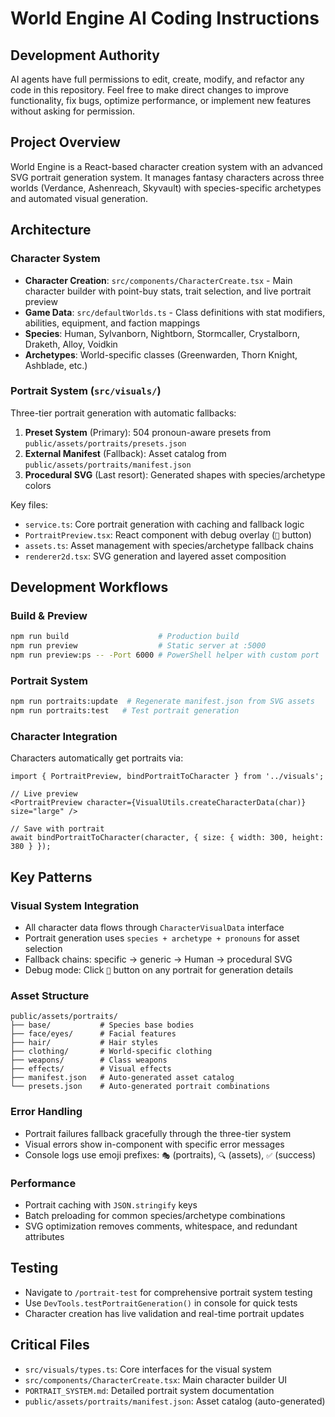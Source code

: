 # World Engine AI Coding Instructions

## Development Authority
AI agents have full permissions to edit, create, modify, and refactor any code in this repository. Feel free to make direct changes to improve functionality, fix bugs, optimize performance, or implement new features without asking for permission.

## Project Overview
World Engine is a React-based character creation system with an advanced SVG portrait generation system. It manages fantasy characters across three worlds (Verdance, Ashenreach, Skyvault) with species-specific archetypes and automated visual generation.

## Architecture

### Character System
- **Character Creation**: `src/components/CharacterCreate.tsx` - Main character builder with point-buy stats, trait selection, and live portrait preview
- **Game Data**: `src/defaultWorlds.ts` - Class definitions with stat modifiers, abilities, equipment, and faction mappings
- **Species**: Human, Sylvanborn, Nightborn, Stormcaller, Crystalborn, Draketh, Alloy, Voidkin
- **Archetypes**: World-specific classes (Greenwarden, Thorn Knight, Ashblade, etc.)

### Portrait System (`src/visuals/`)
Three-tier portrait generation with automatic fallbacks:
1. **Preset System** (Primary): 504 pronoun-aware presets from `public/assets/portraits/presets.json`
2. **External Manifest** (Fallback): Asset catalog from `public/assets/portraits/manifest.json`
3. **Procedural SVG** (Last resort): Generated shapes with species/archetype colors

Key files:
- `service.ts`: Core portrait generation with caching and fallback logic
- `PortraitPreview.tsx`: React component with debug overlay (`🐞` button)
- `assets.ts`: Asset management with species/archetype fallback chains
- `renderer2d.tsx`: SVG generation and layered asset composition

## Development Workflows

### Build & Preview
```bash
npm run build                    # Production build
npm run preview                  # Static server at :5000
npm run preview:ps -- -Port 6000 # PowerShell helper with custom port
```

### Portrait System
```bash
npm run portraits:update  # Regenerate manifest.json from SVG assets
npm run portraits:test   # Test portrait generation
```

### Character Integration
Characters automatically get portraits via:
```tsx
import { PortraitPreview, bindPortraitToCharacter } from '../visuals';

// Live preview
<PortraitPreview character={VisualUtils.createCharacterData(char)} size="large" />

// Save with portrait
await bindPortraitToCharacter(character, { size: { width: 300, height: 380 } });
```

## Key Patterns

### Visual System Integration
- All character data flows through `CharacterVisualData` interface
- Portrait generation uses `species + archetype + pronouns` for asset selection
- Fallback chains: specific → generic → Human → procedural SVG
- Debug mode: Click `🐞` button on any portrait for generation details

### Asset Structure
```
public/assets/portraits/
├── base/           # Species base bodies
├── face/eyes/      # Facial features
├── hair/           # Hair styles  
├── clothing/       # World-specific clothing
├── weapons/        # Class weapons
├── effects/        # Visual effects
├── manifest.json   # Auto-generated asset catalog
└── presets.json    # Auto-generated portrait combinations
```

### Error Handling
- Portrait failures fallback gracefully through the three-tier system
- Visual errors show in-component with specific error messages
- Console logs use emoji prefixes: `🎭` (portraits), `🔍` (assets), `✅` (success)

### Performance
- Portrait caching with `JSON.stringify` keys
- Batch preloading for common species/archetype combinations  
- SVG optimization removes comments, whitespace, and redundant attributes

## Testing
- Navigate to `/portrait-test` for comprehensive portrait system testing
- Use `DevTools.testPortraitGeneration()` in console for quick tests
- Character creation has live validation and real-time portrait updates

## Critical Files
- `src/visuals/types.ts`: Core interfaces for the visual system
- `src/components/CharacterCreate.tsx`: Main character builder UI
- `PORTRAIT_SYSTEM.md`: Detailed portrait system documentation
- `public/assets/portraits/manifest.json`: Asset catalog (auto-generated)